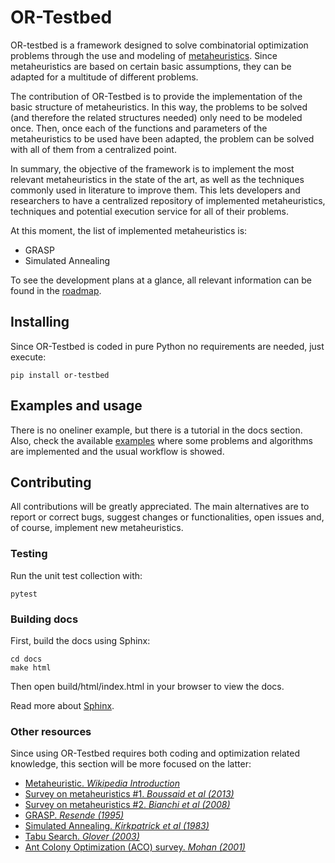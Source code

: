 # OR-Testbed

OR-testbed is a framework designed to solve combinatorial optimization problems through the use and modeling of 
[metaheuristics](https://en.wikipedia.org/wiki/Metaheuristic). Since metaheuristics are based on certain basic assumptions,
 they can be adapted for a multitude of different problems.

The contribution of OR-Testbed is to provide the implementation of the basic structure of metaheuristics. 
In this way, the problems to be solved (and therefore the related structures needed) only need to be modeled once. 
Then, once each of the functions and parameters of the metaheuristics to be used have been adapted, the problem
 can be solved with all of them from a centralized point. 

In summary, the objective of the framework is to implement the most relevant metaheuristics in the state of the art, 
as well as the techniques commonly used in literature to improve them. This lets developers and researchers to have a 
centralized repository of implemented metaheuristics, techniques and potential execution service for all of their problems. 

At this moment, the list of implemented metaheuristics is:

* GRASP
* Simulated Annealing


To see the development plans at a glance, all relevant information can be found in the [roadmap](https://github.com/Fynardo/or-testbed/ROADMAP.md/).


## Installing

Since OR-Testbed is coded in pure Python no requirements are needed, just execute:

`pip install or-testbed`

## Examples and usage

There is no oneliner example, but there is a tutorial in the docs section. Also, check the available [examples](https://github.com/Fynardo/or-testbed/examples/) 
where some problems and algorithms are implemented and the usual workflow is showed. 

## Contributing

All contributions will be greatly appreciated. The main alternatives are to report or correct bugs, 
suggest changes or functionalities, open issues and, of course, implement new metaheuristics.

### Testing

Run the unit test collection with:

`pytest`


### Building docs

First, build the docs using Sphinx:

```
cd docs
make html
```

Then open build/html/index.html in your browser to view the docs.

Read more about [Sphinx](https://www.sphinx-doc.org/en/master/).

### Other resources
Since using OR-Testbed requires both coding and optimization related knowledge, this section will be more focused
on the latter:

* [Metaheuristic. *Wikipedia Introduction*](https://en.wikipedia.org/wiki/Metaheuristic)
* [Survey on metaheuristics #1. *Boussaid et al (2013)*](https://www.sciencedirect.com/science/article/pii/S0020025513001588)
* [Survey on metaheuristics #2. *Bianchi et al (2008)*](https://link.springer.com/article/10.1007/s11047-008-9098-4)
* [GRASP. *Resende (1995)*](https://www.researchgate.net/publication/225237245_Greedy_Randomized_Adaptive_Search_Procedures)
* [Simulated Annealing. *Kirkpatrick et al (1983)*](https://science.sciencemag.org/content/220/4598/671)
* [Tabu Search. *Glover (2003)*](https://www.sciencedirect.com/science/article/pii/0305054886900481)
* [Ant Colony Optimization (ACO) survey. *Mohan (2001)*](https://www.sciencedirect.com/science/article/pii/S0957417411013996)
